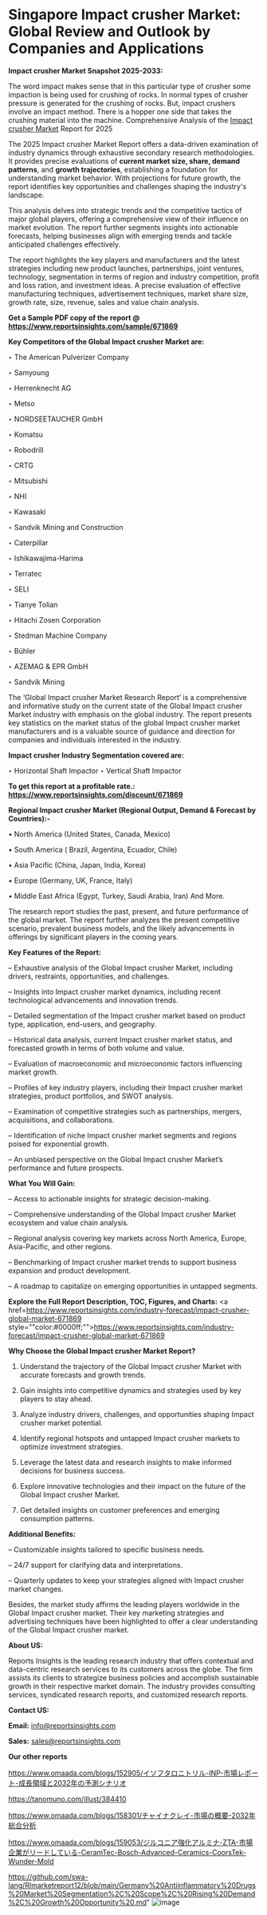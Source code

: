 # Singapore Impact crusher Market: Global Review and Outlook by Companies and Applications

<strong>Impact crusher Market Snapshot 2025-2033:</strong>

The word impact makes sense that in this particular type of crusher some impaction is being used for crushing of rocks. In normal types of crusher pressure is generated for the crushing of rocks. But, impact crushers involve an impact method. There is a hopper one side that takes the crushing material into the machine. Comprehensive Analysis of the <a href=https://www.reportsinsights.com/sample/671869>Impact crusher Market</a> Report for 2025

The 2025 Impact crusher Market Report offers a data-driven examination of industry dynamics through exhaustive secondary research methodologies. It provides precise evaluations of <strong>current market size, share, demand patterns</strong>, and <strong>growth trajectories</strong>, establishing a foundation for understanding market behavior. With projections for future growth, the report identifies key opportunities and challenges shaping the industry's landscape.

This analysis delves into strategic trends and the competitive tactics of major global players, offering a comprehensive view of their influence on market evolution. The report further segments insights into actionable forecasts, helping businesses align with emerging trends and tackle anticipated challenges effectively.

The report highlights the key players and manufacturers and the latest strategies including new product launches, partnerships, joint ventures, technology, segmentation in terms of region and industry competition, profit and loss ration, and investment ideas. A precise evaluation of effective manufacturing techniques, advertisement techniques, market share size, growth rate, size, revenue, sales and value chain analysis.

<strong>Get a Sample PDF copy of the report @ <a href=https://www.reportsinsights.com/sample/671869 style=color:#0000ff;>https://www.reportsinsights.com/sample/671869</a></strong>

<strong>Key Competitors of the Global Impact crusher Market are:</strong>

‣ The American Pulverizer Company

‣ Samyoung

‣ Herrenknecht AG

‣ Metso

‣ NORDSEETAUCHER GmbH

‣ Komatsu

‣ Robodrill

‣ CRTG

‣ Mitsubishi

‣ NHI

‣ Kawasaki

‣ Sandvik Mining and Construction

‣ Caterpillar

‣ Ishikawajima-Harima

‣ Terratec

‣ SELI

‣ Tianye Tolian

‣ Hitachi Zosen Corporation

‣ Stedman Machine Company

‣ Bühler

‣ AZEMAG & EPR GmbH

‣ Sandvik Mining

The ‘Global Impact crusher Market Research Report’ is a comprehensive and informative study on the current state of the Global Impact crusher Market industry with emphasis on the global industry. The report presents key statistics on the market status of the global Impact crusher market manufacturers and is a valuable source of guidance and direction for companies and individuals interested in the industry.

<strong>Impact crusher Industry Segmentation covered are:</strong>

‣ Horizontal Shaft Impactor
‣ Vertical Shaft Impactor

<strong>To get this report at a profitable rate.: <a href=https://www.reportsinsights.com/discount/671869 style=color:#0000ff;>https://www.reportsinsights.com/discount/671869</a></strong>

<strong>Regional Impact crusher Market (Regional Output, Demand &amp; Forecast by Countries):-</strong>

• North America (United States, Canada, Mexico)

• South America ( Brazil, Argentina, Ecuador, Chile)

• Asia Pacific (China, Japan, India, Korea)

• Europe (Germany, UK, France, Italy)

• Middle East Africa (Egypt, Turkey, Saudi Arabia, Iran) And More.

The research report studies the past, present, and future performance of the global market. The report further analyzes the present competitive scenario, prevalent business models, and the likely advancements in offerings by significant players in the coming years.

<strong>Key Features of the Report:</strong>

– Exhaustive analysis of the Global Impact crusher Market, including drivers, restraints, opportunities, and challenges.

– Insights into Impact crusher market dynamics, including recent technological advancements and innovation trends.

– Detailed segmentation of the Impact crusher market based on product type, application, end-users, and geography.

– Historical data analysis, current Impact crusher market status, and forecasted growth in terms of both volume and value.

– Evaluation of macroeconomic and microeconomic factors influencing market growth.

– Profiles of key industry players, including their Impact crusher market strategies, product portfolios, and SWOT analysis.

– Examination of competitive strategies such as partnerships, mergers, acquisitions, and collaborations.

– Identification of niche Impact crusher market segments and regions poised for exponential growth.

– An unbiased perspective on the Global Impact crusher Market’s performance and future prospects.

<strong>What You Will Gain:</strong>

– Access to actionable insights for strategic decision-making.

– Comprehensive understanding of the Global Impact crusher Market ecosystem and value chain analysis.

– Regional analysis covering key markets across North America, Europe, Asia-Pacific, and other regions.

– Benchmarking of Impact crusher market trends to support business expansion and product development.

– A roadmap to capitalize on emerging opportunities in untapped segments.

<strong>Explore the Full Report Description, TOC, Figures, and Charts:</strong>
<a href=https://www.reportsinsights.com/industry-forecast/impact-crusher-global-market-671869 style=""color:#0000ff;"">https://www.reportsinsights.com/industry-forecast/impact-crusher-global-market-671869</a>

<strong>Why Choose the Global Impact crusher Market Report?</strong>

1. Understand the trajectory of the Global Impact crusher Market with accurate forecasts and growth trends.

2. Gain insights into competitive dynamics and strategies used by key players to stay ahead.

3. Analyze industry drivers, challenges, and opportunities shaping Impact crusher market potential.

4. Identify regional hotspots and untapped Impact crusher markets to optimize investment strategies.

5. Leverage the latest data and research insights to make informed decisions for business success.

6. Explore innovative technologies and their impact on the future of the Global Impact crusher Market.

7. Get detailed insights on customer preferences and emerging consumption patterns.

<strong>Additional Benefits:</strong>

– Customizable insights tailored to specific business needs.

– 24/7 support for clarifying data and interpretations.

– Quarterly updates to keep your strategies aligned with Impact crusher market changes.

Besides, the market study affirms the leading players worldwide in the Global Impact crusher market. Their key marketing strategies and advertising techniques have been highlighted to offer a clear understanding of the Global Impact crusher market.

<strong><strong>About US</strong>:</strong>

Reports Insights is the leading research industry that offers contextual and data-centric research services to its customers across the globe. The firm assists its clients to strategize business policies and accomplish sustainable growth in their respective market domain. The industry provides consulting services, syndicated research reports, and customized research reports.

<strong>Contact US:</strong>

<p class=><b>Email:</b> <a href=mailto:info@reportsinsights.com>info@reportsinsights.com</a></p>
<p class=><b>Sales:</b> <a href=mailto:sales@reportsinsights.com>sales@reportsinsights.com</a></p>

<strong>Our other reports</strong>

<a href=https://www.omaada.com/blogs/152905/イソフタロニトリル-INP-市場レポート-成長領域と2032年の予測シナリオ>https://www.omaada.com/blogs/152905/イソフタロニトリル-INP-市場レポート-成長領域と2032年の予測シナリオ</a>

<a href=https://tanomuno.com/illust/384410>https://tanomuno.com/illust/384410</a>

<a href=https://www.omaada.com/blogs/158301/チャイナクレイ-市場の概要-2032年総合分析>https://www.omaada.com/blogs/158301/チャイナクレイ-市場の概要-2032年総合分析</a>

<a href=https://www.omaada.com/blogs/159053/ジルコニア強化アルミナ-ZTA-市場企業がリードしている-CeramTec-Bosch-Advanced-Ceramics-CoorsTek-Wunder-Mold>https://www.omaada.com/blogs/159053/ジルコニア強化アルミナ-ZTA-市場企業がリードしている-CeramTec-Bosch-Advanced-Ceramics-CoorsTek-Wunder-Mold</a>

<a href=https://github.com/swa-lang/RImarketreport12/blob/main/Germany%20Antiinflammatory%20Drugs%20Market%20Segmentation%2C%20Scope%2C%20Rising%20Demand%2C%20Growth%20Opportunity%20.md>https://github.com/swa-lang/RImarketreport12/blob/main/Germany%20Antiinflammatory%20Drugs%20Market%20Segmentation%2C%20Scope%2C%20Rising%20Demand%2C%20Growth%20Opportunity%20.md</a>"
![image](https://github.com/user-attachments/assets/317c6a03-84be-44b8-bea2-8f45823e734c)
